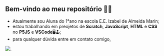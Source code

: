 ## **Bem-vindo ao meu repositório** 👋😊

- Atualmente sou Aluna do 1°ano na escola E.E. Izabel de Almeida Marin;
- estou trabalhando em preojetos de **Scratch**, **JavaScript**, **HTML** e **CSS** no **P5JS** e **VSCode**🖥🕹;
- para qualquer dúvida entre em contato comigo,

![](https://tenor.com/vforJrNMnj4.gif).
